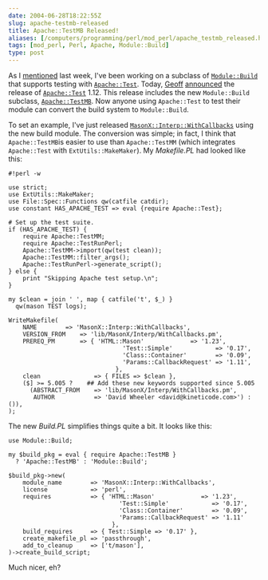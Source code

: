 ```yaml
--- 
date: 2004-06-28T18:22:55Z
slug: apache-testmb-released
title: Apache::TestMB Released!
aliases: [/computers/programming/perl/mod_perl/apache_testmb_released.html]
tags: [mod_perl, Perl, Apache, Module::Build]
type: post
---
```


As I [mentioned] last week, I've been working on a subclass of [`Module::Build`]
that supports testing with [`Apache::Test`]. Today, [Geoff][] [announced] the
release of [`Apache::Test`][1] 1.12. This release includes the new
`Module::Build` subclass, [`Apache::TestMB`]. Now anyone using `Apache::Test` to
test their module can convert the build system to `Module::Build`.

To set an example, I've just released [`MasonX::Interp::WithCallbacks`] using
the new build module. The conversion was simple; in fact, I think that
`Apache::TestMB`is easier to use than `Apache::TestMM` (which integrates
`Apache::Test` with `ExtUtils::MakeMaker`). My *Makefile.PL* had looked like
this:

    #!perl -w

    use strict;
    use ExtUtils::MakeMaker;
    use File::Spec::Functions qw(catfile catdir);
    use constant HAS_APACHE_TEST => eval {require Apache::Test};

    # Set up the test suite.
    if (HAS_APACHE_TEST) {
        require Apache::TestMM;
        require Apache::TestRunPerl;
        Apache::TestMM->import(qw(test clean));
        Apache::TestMM::filter_args();
        Apache::TestRunPerl->generate_script();
    } else {
        print "Skipping Apache test setup.\n";
    }

    my $clean = join ' ', map { catfile('t', $_) }
      qw(mason TEST logs);

    WriteMakefile(
        NAME        => 'MasonX::Interp::WithCallbacks',
        VERSION_FROM    => 'lib/MasonX/Interp/WithCallbacks.pm',
        PREREQ_PM       => { 'HTML::Mason'             => '1.23',
                                    'Test::Simple'            => '0.17',
                                    'Class::Container'        => '0.09',
                                    'Params::CallbackRequest' => '1.11',
                                  },
        clean               => { FILES => $clean },
        ($] >= 5.005 ?    ## Add these new keywords supported since 5.005
          (ABSTRACT_FROM    => 'lib/MasonX/Interp/WithCallbacks.pm',
           AUTHOR           => 'David Wheeler <david@kineticode.com>') : ()),
    );

The new *Build.PL* simplifies things quite a bit. It looks like this:

    use Module::Build;

    my $build_pkg = eval { require Apache::TestMB }
      ? 'Apache::TestMB' : 'Module::Build';

    $build_pkg->new(
        module_name        => 'MasonX::Interp::WithCallbacks',
        license            => 'perl',
        requires           => { 'HTML::Mason'             => '1.23',
                                   'Test::Simple'            => '0.17',
                                   'Class::Container'        => '0.09',
                                   'Params::CallbackRequest' => '1.11'
                                 },
        build_requires     => { Test::Simple => '0.17' },
        create_makefile_pl => 'passthrough',
        add_to_cleanup     => ['t/mason'],
    )->create_build_script;

Much nicer, eh?

  [mentioned]: /computers/programming/perl/mod_perl/apache_testmb.html
    "Module::Build + Apache::Test is Nearly Here"
  [`Module::Build`]: http://search.cpan.org/dist/Module-Build/ "Module::Build on
    CPAN"
  [`Apache::Test`]: http://httpd.apache.org/test/ "Apache HTTP Test Project
    page"
  [Geoff]: http://use.perl.org/~geoff/ "Geoff Young's use Perl page"
  [announced]: http://marc.theaimsgroup.com/?l=apache-test-dev;m=108844177201351;w=2
    "The Apache::Test 1.12 announcement on test-dev"
  [1]: http://search.cpan.org/dist/Apache-Test/ "Apache::Test on CPAN"
  [`Apache::TestMB`]: http://search.cpan.org/dist/Apache-Test/lib/Apache/TestMB.pm
    "Apache::TestMB documentation"
  [`MasonX::Interp::WithCallbacks`]: http://search.cpan.org/dist/MasonX-Interp-WithCallbacks
    "MasonX::Interp::WithCallbacks on
    CPAN"

